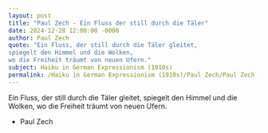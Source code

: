 ```yaml
---
layout: post
title: "Paul Zech - Ein Fluss der still durch die Täler"
date: 2024-12-28 12:00:00 -0000
author: Paul Zech
quote: "Ein Fluss, der still durch die Täler gleitet,
spiegelt den Himmel und die Wolken,
wo die Freiheit träumt von neuen Ufern."
subject: Haiku in German Expressionism (1910s)
permalink: /Haiku in German Expressionism (1910s)/Paul Zech/Paul Zech - Ein Fluss der still durch die Täler
---
```


Ein Fluss, der still durch die Täler gleitet,
spiegelt den Himmel und die Wolken,
wo die Freiheit träumt von neuen Ufern.

- Paul Zech
